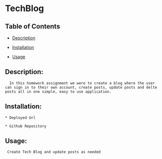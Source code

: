 # TechBlog

  ## Table of Contents

  * [Description](#Description)

  * [Installation](#Installation)

  * [Usage](#Usage)


  ## Description:
      In this homework assignment we were to create a blog where the user can sign in to their own account, create posts, update posts and delte posts all in one simple, easy to use application.

  ## Installation:
    * Deployed Url 

    * Github Repository 


  ## Usage:
     Create Tech Blog and update posts as needed
 